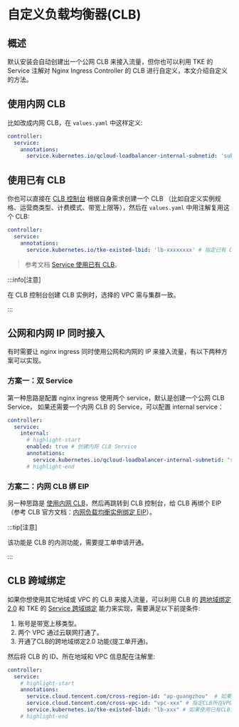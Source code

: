 # 自定义负载均衡器(CLB)

## 概述

默认安装会自动创建出一个公网 CLB 来接入流量，但你也可以利用 TKE 的 Service 注解对 Nginx Ingress Controller 的 CLB 进行自定义，本文介绍自定义的方法。

## 使用内网 CLB

比如改成内网 CLB，在 `values.yaml` 中这样定义:

```yaml showLineNumbers
controller:
  service:
    annotations:
      service.kubernetes.io/qcloud-loadbalancer-internal-subnetid: 'subnet-xxxxxx' # 内网 CLB 需指定 CLB 实例所在的子网 ID
```

## 使用已有 CLB

你也可以直接在 [CLB 控制台](https://console.cloud.tencent.com/clb/instance) 根据自身需求创建一个 CLB （比如自定义实例规格、运营商类型、计费模式、带宽上限等），然后在 `values.yaml` 中用注解复用这个 CLB:

```yaml showLineNumbers
controller:
  service:
    annotations:
      service.kubernetes.io/tke-existed-lbid: 'lb-xxxxxxxx' # 指定已有 CLB 的实例 ID
```

> 参考文档 [Service 使用已有 CLB](https://cloud.tencent.com/document/product/457/45491)。

:::info[注意]

在 CLB 控制台创建 CLB 实例时，选择的 VPC 需与集群一致。

:::

## 公网和内网 IP 同时接入

有时需要让 nginx ingress 同时使用公网和内网的 IP 来接入流量，有以下两种方案可以实现。

### 方案一：双 Service

第一种思路是配置 nginx ingress 使用两个 service，默认是创建一个公网 CLB Service， 如果还需要一个内网 CLB 的 Service，可以配置 internal service：

```yaml showLineNumbers
controller:
  service:
    internal:
      # highlight-start
      enabled: true # 创建内网 CLB Service
      annotations:
        service.kubernetes.io/qcloud-loadbalancer-internal-subnetid: "subnet-xxxxxxxx" # 配置内网 CLB 的子网
      # highlight-end
```

### 方案二：内网 CLB 绑 EIP

另一种思路是 [使用内网 CLB](#使用内网-clb)，然后再跳转到 CLB 控制台，给 CLB 再绑个 EIP（参考 CLB 官方文档：[内网负载均衡实例绑定 EIP](https://cloud.tencent.com/document/product/214/65682)）。

:::tip[注意]

该功能是 CLB 的内测功能，需要提工单申请开通。

:::

## CLB 跨域绑定

如果你想使用其它地域或 VPC 的 CLB 来接入流量，可以利用 CLB 的 [跨地域绑定2.0](https://cloud.tencent.com/document/product/214/48180) 和 TKE 的 [Service 跨域绑定](https://cloud.tencent.com/document/product/457/59094) 能力来实现，需要满足以下前提条件:
1. 账号是带宽上移类型。
2. 两个 VPC 通过云联网打通了。
3. 开通了CLB的跨地域绑定2.0 功能(提工单开通)。

然后将 CLB 的 ID、所在地域和 VPC 信息配在注解里:

```yaml showLineNumbers
controller:
  service:
    # highlight-start
    annotations:
      service.cloud.tencent.com/cross-region-id: "ap-guangzhou"  # 如果CLB在其它地域，指定下CLB所在地域
      service.cloud.tencent.com/cross-vpc-id: "vpc-xxx" # 指定CLB所在VPC
      service.kubernetes.io/tke-existed-lbid: "lb-xxx" # 如果使用已有CLB，指定下CLB ID
    # highlight-end
```

